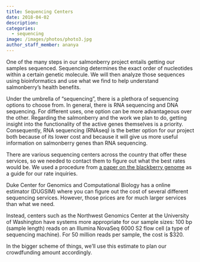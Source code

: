 ```yaml
---
title: Sequencing Centers
date: 2018-04-02
description: 
categories:
  - sequencing
image: /images/photos/photo3.jpg
author_staff_member: ananya
---
```


One of the many steps in our salmonberry project entails getting our samples sequenced.
Sequencing determines the exact order of nucleotides within a certain genetic molecule.
We will then analyze those sequences using bioinformatics and use what we find to help understand salmonberry’s health benefits.
<!--more-->
 
Under the umbrella of “sequencing”, there is a plethora of sequencing options to choose from.
In general, there is RNA sequencing and DNA sequencing. For different uses, one option can be more advantageous over the other.
Regarding the salmonberry and the work we plan to do, getting insight into the functionality of the active genes themselves is a priority.
Consequently, RNA sequencing (RNAseq) is the better option for our project both because of its lower cost and because it will give us more useful information on salmonberry genes than RNA sequencing.
 
There are various sequencing centers across the country that offer these services, so we needed to contact them to figure out what the best rates would be.
We used a procedure from [a paper on the blackberry genome](http://onlinelibrary.wiley.com/doi/10.1111/tpj.13215/full) as a guide for our rate inquiries.
 
Duke Center for Genomics and Computational Biology has a online estimator (DUGSIM) where you can figure out the cost of several different sequencing services.
However, those prices are for much larger services than what we need.
 
Instead, centers such as the Northwest Genomics Center at the University of Washington have systems more appropriate for our sample sizes: 100 bp (sample length) reads on an Illumina NovaSeq 6000 S2 flow cell (a type of sequencing machine).
For 50 million reads per sample, the cost is $320.
 
In the bigger scheme of things, we’ll use this estimate to plan our crowdfunding amount accordingly.  
 
